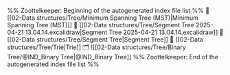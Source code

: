 %% Zoottelkeeper: Beginning of the autogenerated index file list  %%
📄 [[02-Data structures/Tree/Minimum Spanning Tree (MST)|Minimum Spanning Tree (MST)]]
📄 [[02-Data structures/Tree/Segment Tree 2025-04-21 13.04.14.excalidraw|Segment Tree 2025-04-21 13.04.14.excalidraw]]
📄 [[02-Data structures/Tree/Segment Tree|Segment Tree]]
📄 [[02-Data structures/Tree/Trie|Trie]]
🗂️ ![[02-Data structures/Tree/Binary Tree/@IND_Binary Tree|@IND_Binary Tree]]
%% Zoottelkeeper: End of the autogenerated index file list  %%
